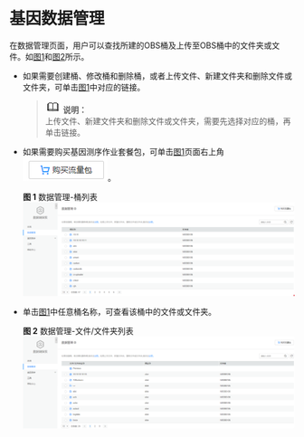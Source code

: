 # 基因数据管理<a name="dli_01_0387"></a>

在数据管理页面，用户可以查找所建的OBS桶及上传至OBS桶中的文件夹或文件。如[图1](#fig48381724346)和[图2](#fig16325739114614)所示。

-   如果需要创建桶、修改桶和删除桶，或者上传文件、新建文件夹和删除文件或文件夹，可单击[图1](#fig48381724346)中对应的链接。

    >![](public_sys-resources/icon-note.gif) **说明：**   
    >上传文件、新建文件夹和删除文件或文件夹，需要先选择对应的桶，再单击链接。  

-   如果需要购买基因测序作业套餐包，可单击[图1](#fig48381724346)页面右上角![](figures/icon-购买流量包.png)。

    **图 1**  数据管理-桶列表<a name="fig48381724346"></a>  
    ![](figures/数据管理-桶列表.png "数据管理-桶列表")

-   单击[图1](#fig48381724346)中任意桶名称，可查看该桶中的文件或文件夹。

    **图 2**  数据管理-文件/文件夹列表<a name="fig16325739114614"></a>  
    ![](figures/数据管理-文件-文件夹列表.png "数据管理-文件-文件夹列表")


